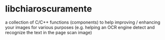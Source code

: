 # libchiaroscuramente
a collection of C/C++ functions (components) to help improving / enhancing your images for various purposes (e.g. helping an OCR engine detect and recognize the text in the page scan image)
